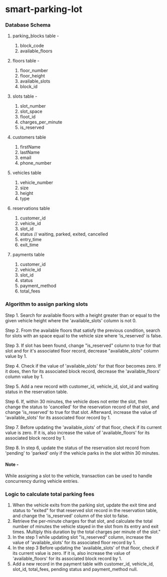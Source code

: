 # smart-parking-lot

### Database Schema 

1. parking_blocks table -
   1. block_code
   2. available_floors

2. floors table -
   1. floor_number
   2. floor_height
   3. available_slots
   4. block_id

3. slots table -
   1. slot_number
   2. slot_space
   3. floot_id
   4. charges_per_minute
   5. is_reserved
  
4. customers table
   1. firstName
   2. lastName
   3. email
   4. phone_number

5. vehicles table
   1. vehicle_number
   2. size
   3. height
   4. type
  
6. reservations table
   1. customer_id
   2. vehicle_id
   3. slot_id
   4. status  // waiting, parked, exited, cancelled
   5. entry_time
   6. exit_time

7. payments table
   1. customer_id
   2. vehicle_id
   3. slot_id
   4. status
   5. payment_method
   6. total_fees
  
### Algorithm to assign parking slots 

Step 1. Search for available floors with a height greater than or equal to the given vehicle height where the 'available_slots' column is not 0.


Step 2. From the available floors that satisfy the previous condition, search for slots with an space equal to the vehicle size where 'is_reserved' is false.


Step 3. If slot has been found, change "is_reserved" column to true for that slot and for it's associated floor record, decrease "available_slots" column value by 1.


Step 4. Check if the value of 'available_slots' for that floor becomes zero. If it does, then for its associated block record, decrease the 'available_floors' column value by 1.


Step 5. Add a new record with customer_id, vehicle_id, slot_id and waiting status in the reservation table.


Step 6. If, within 30 minutes, the vehicle does not enter the slot, then change the status to 'cancelled' for the reservation record of that slot, and change 'is_reserved' to true for that slot. 
        Afterward, increase the value of 'available_slots' for its associated floor record by 1.

        
Step 7. Before updating the 'available_slots' of that floor, check if its current value is zero. If it is, also increase the value of 'available_floors' for its 
        associated block record by 1.

        
Step 8. In step 6, update the status of the reservation slot record from 'pending' to 'parked' only if the vehicle parks in the slot within 30 minutes.


#### Note - 
While assigning a slot to the vehicle, transaction can be used to handle concurrency during vehicle entries.

### Logic to calculate total parking fees 
1. When the vehicle exits from the parking slot, update the exit time and status to "exited" for that reserved slot record in the reservation table,
   and change the 'is_reserved' column of the slot to false.
2. Retrieve the per-minute charges for that slot, and calculate the total number of minutes the vehicle stayed in the slot from its entry and exit times.
   Multiply this duration by the total charges per minute of the slot."
3. In the step 1 while updating slot "is_reserved" column, increase the value of 'available_slots' for its associated floor record by 1.
4. In the step 3 Before updating the 'available_slots' of that floor, check if its current value is zero. If it is, also increase the value of 'available_floors' for its 
   associated block record by 1.
5. Add a new record in the payment table with customer_id, vehicle_id, slot_id, total_fees, pending status and payment_method null.


